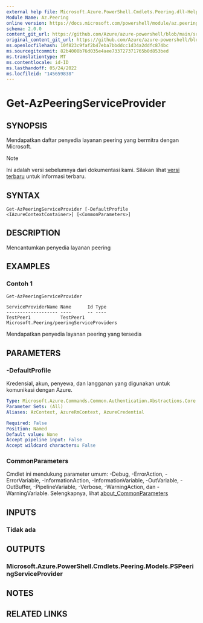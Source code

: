 ```yaml
---
external help file: Microsoft.Azure.PowerShell.Cmdlets.Peering.dll-Help.xml
Module Name: Az.Peering
online version: https://docs.microsoft.com/powershell/module/az.peering/get-azpeeringserviceprovider
schema: 2.0.0
content_git_url: https://github.com/Azure/azure-powershell/blob/main/src/Peering/Peering/help/Get-AzPeeringServiceProvider.md
original_content_git_url: https://github.com/Azure/azure-powershell/blob/main/src/Peering/Peering/help/Get-AzPeeringServiceProvider.md
ms.openlocfilehash: 10f823c9faf2b47eba7bbddcc1d34a2ddfc874bc
ms.sourcegitcommit: 82b4008b76d035e4aee733727371765b0d853bed
ms.translationtype: MT
ms.contentlocale: id-ID
ms.lasthandoff: 05/24/2022
ms.locfileid: "145659838"
---
```

# Get-AzPeeringServiceProvider

## SYNOPSIS
Mendapatkan daftar penyedia layanan peering yang bermitra dengan Microsoft.

> [!NOTE]
>Ini adalah versi sebelumnya dari dokumentasi kami. Silakan lihat [versi terbaru](/powershell/module/az.peering/get-azpeeringserviceprovider) untuk informasi terbaru.

## SYNTAX

```
Get-AzPeeringServiceProvider [-DefaultProfile <IAzureContextContainer>] [<CommonParameters>]
```

## DESCRIPTION
Mencantumkan penyedia layanan peering

## EXAMPLES

### Contoh 1
```powershell
Get-AzPeeringServiceProvider
```

```output
ServiceProviderName Name      Id Type
------------------- ----      -- ----
TestPeer1           TestPeer1    Microsoft.Peering/peeringServiceProviders
```

Mendapatkan penyedia layanan peering yang tersedia

## PARAMETERS

### -DefaultProfile
Kredensial, akun, penyewa, dan langganan yang digunakan untuk komunikasi dengan Azure.

```yaml
Type: Microsoft.Azure.Commands.Common.Authentication.Abstractions.Core.IAzureContextContainer
Parameter Sets: (All)
Aliases: AzContext, AzureRmContext, AzureCredential

Required: False
Position: Named
Default value: None
Accept pipeline input: False
Accept wildcard characters: False
```

### CommonParameters
Cmdlet ini mendukung parameter umum: -Debug, -ErrorAction, -ErrorVariable, -InformationAction, -InformationVariable, -OutVariable, -OutBuffer, -PipelineVariable, -Verbose, -WarningAction, dan -WarningVariable. Selengkapnya, lihat [about_CommonParameters](http://go.microsoft.com/fwlink/?LinkID=113216)

## INPUTS

### Tidak ada

## OUTPUTS

### Microsoft.Azure.PowerShell.Cmdlets.Peering.Models.PSPeeringServiceProvider

## NOTES

## RELATED LINKS
